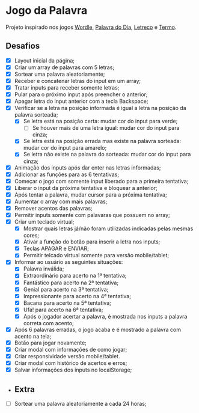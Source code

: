 # Jogo da Palavra

Projeto inspirado nos jogos [Wordle](https://www.nytimes.com/games/wordle/index.html), [Palavra do Dia](https://palavra-do-dia.pt/), [Letreco](https://www.gabtoschi.com/letreco/) e [Termo](https://term.ooo/).

## Desafios

- [X] Layout inicial da página;
- [X] Criar um array de palavras com 5 letras;
- [X] Sortear uma palavra aleatoriamente;
- [X] Receber e concatenar letras do input em um array;
- [X] Tratar inputs para receber somente letras;
- [X] Pular para o próximo input após preencher o anterior;
- [X] Apagar letra do input anterior com a tecla Backspace;
- [X] Verificar se a letra na posição informada é igual a letra na posição da palavra sorteada;
    - [X] Se letra está na posição certa: mudar cor do input para verde;
        - [ ] Se houver mais de uma letra igual: mudar cor do input para cinza; 
    - [X] Se letra está na posição errada mas existe na palavra sorteada: mudar cor do input para amarelo;
    - [X] Se letra não existe na palavra do sorteada: mudar cor do input para cinza;
- [X] Animação dos inputs após dar enter nas letras informadas;
- [X] Adicionar as funções para as 6 tentativas;
- [X] Começar o jogo com somente input liberado para a primeira tentativa;
- [X] Liberar o input da próxima tentativa e bloquear a anterior;
- [X] Após tentar a palavra, mudar cursor para a próxima tentativa;
- [X] Aumentar o array com mais palavras;
- [X] Remover acentos das palavras;
- [X] Permitir inputs somente com palavaras que possuem no array;
- [X] Criar um teclado virtual;
    - [X] Mostrar quais letras já/não foram utilizadas indicadas pelas mesmas cores;
    - [X] Ativar a função do botão para inserir a letra nos inputs;
    - [X] Teclas APAGAR e ENVIAR;
    - [X] Permitir telcado virtual somente para versão mobile/tablet; 
- [X] Informar ao usuário as seguintes situações:
    - [X] Palavra inválida;
    - [X] Extraordinário para acerto na 1ª tentativa;
    - [X] Fantástico para acerto na 2ª tentativa;
    - [X] Genial para acerto na 3ª tentativa;
    - [X] Impressionante para acerto na 4ª tentativa;
    - [X] Bacana para acerto na 5ª tentativa;
    - [X] Ufa! para acerto na 6ª tentativa;
    - [X] Após o jogador acertar a palavra, é mostrada nos inputs a palavra correta com acento;
- [X] Após 6 palavras erradas, o jogo acaba e é mostrado a palavra com acento na tela;
- [X] Botão para jogar novamente;
- [X] Criar modal com informações de como jogar;
- [X] Criar responsividade versão mobile/tablet.
- [X] Criar modal com histórico de acertos e erros;
- [X] Salvar informações dos inputs no localStorage;

- ## Extra

- [ ] Sortear uma palavra aleatoriamente a cada 24 horas;
